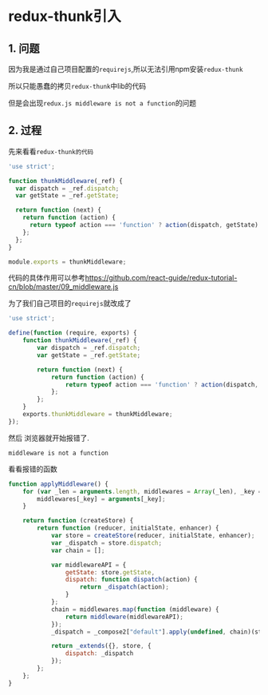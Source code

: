# redux-thunk引入

## 1. 问题

因为我是通过自己项目配置的`requirejs`,所以无法引用npm安装`redux-thunk`

所以只能愚蠢的拷贝`redux-thunk`中lib的代码

但是会出现`redux.js middleware is not a function`的问题

## 2. 过程

先来看看`redux-thunk的代码`

```javascript
'use strict';

function thunkMiddleware(_ref) {
  var dispatch = _ref.dispatch;
  var getState = _ref.getState;

  return function (next) {
    return function (action) {
      return typeof action === 'function' ? action(dispatch, getState) : next(action);
    };
  };
}

module.exports = thunkMiddleware;
```

代码的具体作用可以参考<https://github.com/react-guide/redux-tutorial-cn/blob/master/09_middleware.js>

为了我们自己项目的`requirejs`就改成了

```javascript
'use strict';

define(function (require, exports) {
    function thunkMiddleware(_ref) {
        var dispatch = _ref.dispatch;
        var getState = _ref.getState;

        return function (next) {
            return function (action) {
                return typeof action === 'function' ? action(dispatch, getState) : next(action);
            };
        };
    }
    exports.thunkMiddleware = thunkMiddleware;
});
```

然后 浏览器就开始报错了.

`middleware is not a function`

看看报错的函数

```javascript
function applyMiddleware() {
    for (var _len = arguments.length, middlewares = Array(_len), _key = 0; _key < _len; _key++) {
        middlewares[_key] = arguments[_key];
    }

    return function (createStore) {
        return function (reducer, initialState, enhancer) {
            var store = createStore(reducer, initialState, enhancer);
            var _dispatch = store.dispatch;
            var chain = [];

            var middlewareAPI = {
                getState: store.getState,
                dispatch: function dispatch(action) {
                    return _dispatch(action);
                }
            };
            chain = middlewares.map(function (middleware) {
                return middleware(middlewareAPI);
            });
            _dispatch = _compose2["default"].apply(undefined, chain)(store.dispatch);

            return _extends({}, store, {
                dispatch: _dispatch
            });
        };
    };
}
```
